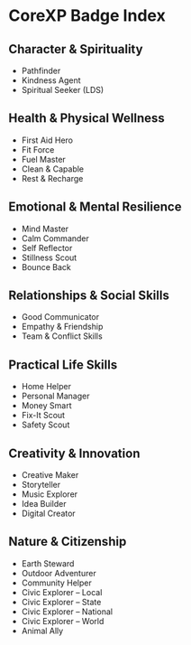 # CoreXP Badge Index

## Character & Spirituality

* Pathfinder
* Kindness Agent
* Spiritual Seeker (LDS)

## Health & Physical Wellness

* First Aid Hero
* Fit Force
* Fuel Master
* Clean & Capable
* Rest & Recharge

## Emotional & Mental Resilience

* Mind Master
* Calm Commander
* Self Reflector
* Stillness Scout
* Bounce Back

## Relationships & Social Skills

* Good Communicator
* Empathy & Friendship
* Team & Conflict Skills

## Practical Life Skills

* Home Helper
* Personal Manager
* Money Smart
* Fix-It Scout
* Safety Scout

## Creativity & Innovation

* Creative Maker
* Storyteller
* Music Explorer
* Idea Builder
* Digital Creator

## Nature & Citizenship

* Earth Steward
* Outdoor Adventurer
* Community Helper
* Civic Explorer – Local
* Civic Explorer – State
* Civic Explorer – National
* Civic Explorer – World
* Animal Ally

